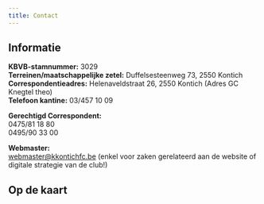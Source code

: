 ```yaml
---
title: Contact
---
```

<h2>Informatie</h2>
<p>
    <strong>KBVB-stamnummer:</strong> 3029
    <br/>
    <strong>Terreinen/maatschappelijke zetel:</strong> Duffelsesteenweg 73, 2550 Kontich
    <br/>
    <strong>Correspondentieadres:</strong> Helenaveldstraat 26, 2550 Kontich (Adres GC Knegtel theo)
    <br/>
    <strong>Telefoon kantine:</strong> 03/457 10 09</p>
<p>
    <strong>Gerechtigd Correspondent:</strong>
    <br/> 0475/81 18 80
    <br/> 0495/90 33 00
</p>
<p><strong>Webmaster:</strong>
    <br/><a href="mailto:webmaster@kkontichfc.be" title="webmaster@kkontichfc.be">webmaster@kkontichfc.be</a> (enkel voor zaken gerelateerd aan de website of digitale strategie van de club!)</p>
<h2>Op de kaart</h2>
<div id="map"></div>
